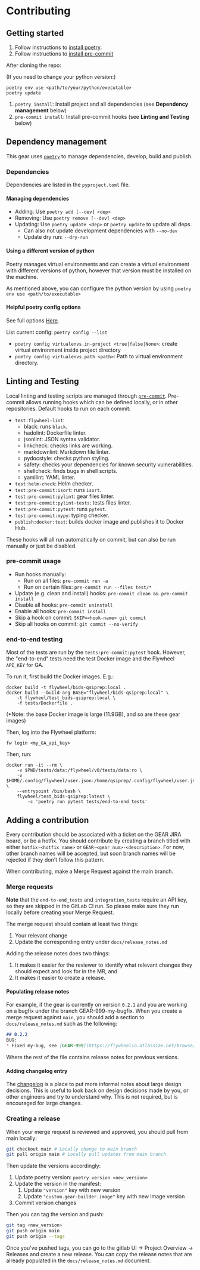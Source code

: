 # Contributing

## Getting started

1. Follow instructions to [install poetry](https://python-poetry.org/docs/#installation).
2. Follow instructions to [install pre-commit](https://pre-commit.com/#install)

After cloning the repo:

(If you need to change your python version:)

```shell
poetry env use <path/to/your/python/executable>
poetry update
```

1. `poetry install`: Install project and all dependencies (see
   __Dependency management__ below)
2. `pre-commit install`: Install pre-commit hooks (see __Linting and Testing__ below)

## Dependency management

This gear uses [`poetry`](https://python-poetry.org/) to manage dependencies,
develop, build and publish.

### Dependencies

Dependencies are listed in the `pyproject.toml` file.

#### Managing dependencies

* Adding: Use `poetry add [--dev] <dep>`
* Removing: Use `poetry remove [--dev] <dep>`
* Updating: Use `poetry update <dep>` or `poetry update` to update all deps.
  * Can also not update development dependencies with `--no-dev`
  * Update dry run: `--dry-run`

#### Using a different version of python

Poetry manages virtual environments and can create a virtual environment with
different versions of python, however that version must be installed on the machine.  

As mentioned above, you can configure the python version by using
`poetry env use <path/to/executable>`

#### Helpful poetry config options

See full options [Here](https://python-poetry.org/docs/configuration/#available-settings).

List current config: `poetry config --list`

* `poetry config virtualenvs.in-project <true|false|None>`: create virtual environment
inside project directory
* `poetry config virtualenvs.path <path>`: Path to virtual environment directory.

## Linting and Testing

Local linting and testing scripts are managed through
[`pre-commit`](https://pre-commit.com/).
Pre-commit allows running hooks which can be defined locally, or in other
repositories. Default hooks to run on each commit:

* `test:flywheel-lint`:
  * black: runs `black`.
  * hadolint: Dockerfile linter.
  * jsonlint: JSON syntax validator.
  * linkcheck: checks links are working.
  * markdownlint: Markdown file linter.
  * pydocstyle: checks python styling.
  * safety: checks your dependencies for known security vulnerabilities.
  * shellcheck: finds bugs in shell scripts.
  * yamllint: YAML linter.
* `test:helm-check`: Helm checker.
* `test:pre-commit:isort`: runs `isort`.
* `test:pre-commit:pylint`: gear files linter.
* `test:pre-commit:pylint-tests`: tests files linter.
* `test:pre-commit:pytest`: runs `pytest`.
* `test:pre-commit:mypy`: typing checker.
* `publish:docker:test`: builds docker image and publishes it to Docker Hub.

These hooks will all run automatically on commit, but can also be run manually
or just be disabled.

### pre-commit usage

* Run hooks manually:
  * Run on all files: `pre-commit run -a`
  * Run on certain files: `pre-commit run --files test/*`
* Update (e.g. clean and install) hooks: `pre-commit clean && pre-commit install`
* Disable all hooks: `pre-commit uninstall`
* Enable all hooks: `pre-commit install`
* Skip a hook on commit: `SKIP=<hook-name> git commit`
* Skip all hooks on commit: `git commit --no-verify`

### end-to-end testing

Most of the tests are run by the `tests:pre-commit:pytest` hook. However, the
"end-to-end" tests need the test Docker image and the Flywheel `API_KEY` for GA.

To run it, first build the Docker images. E.g.:

```shell
docker build -t flywheel/bids-qsiprep:local .
docker build --build-arg BASE="flywheel/bids-qsiprep:local" \
    -t flywheel/test_bids-qsiprep:local \
    -f tests/Dockerfile .
```

(*Note: the base Docker image is large (11.9GB), and so are these gear images)

Then, log into the Flywheel platform:

```shell
fw login <my_GA_api_key>
```

Then, run:

```shell
docker run -it --rm \
    -v $PWD/tests/data:/flywheel/v0/tests/data:ro \
    -v $HOME/.config/flywheel/user.json:/home/qsiprep/.config/flywheel/user.json:ro \
    --entrypoint /bin/bash \
    flywheel/test_bids-qsiprep:latest \
        -c 'poetry run pytest tests/end-to-end_tests'
```

## Adding a contribution

Every contribution should be associated with a ticket on the GEAR JIRA board, or be a
hotfix.  You should contribute by creating a branch titled with either
`hotfix-<hotfix_name>` or `GEAR-<gear_num>-<description>`.  For now, other branch names
will be accepted, but soon branch names will be rejected if they don't follow this pattern.

When contributing, make a Merge Request against the main branch.

### Merge requests

__Note__ that the `end-to-end_tests` and `integration_tests` require an API key, so
they are skipped in the GitLab CI run. So please make sure they run locally before
creating your Merge Request.

The merge request should contain at least two things:

1. Your relevant change
2. Update the corresponding entry under `docs/release_notes.md`

Adding the release notes does two things:

1. It makes it easier for the reviewer to identify what relevant changes they should
expect and look for in the MR, and
2. It makes it easier to create a release.

#### Populating release notes

For example, if the gear is currently on version `0.2.1` and you are working on a bugfix
under the branch GEAR-999-my-bugfix.  When you create a merge request against `main`,
you should add a section to `docs/release_notes.md` such as the following:

```markdown
## 0.2.2
BUG:
* Fixed my-bug, see [GEAR-999](https://flywheelio.atlassian.net/browse/GEAR-999)

```

Where the rest of the file contains release notes for previous versions.

#### Adding changelog entry

The [changelog](./docs/changelog.md) is a place to put more informal notes about large
design decisions.  This is useful to look back on design decisions made by you, or other
engineers and try to understand why. This is not required, but is encouraged for large
changes.

### Creating a release

When your merge request is reviewed and approved, you should pull from main locally:

```bash
git checkout main # Locally change to main branch
git pull origin main # Locally pull updates from main branch
```

Then update the versions accordingly:

1. Update poetry version: `poetry version <new_version>`
2. Update the version in the manifest:
    1. Update `"version"` key with new version
    2. Update `"custom.gear-builder.image"` key with new image version
3. Commit version changes

Then you can tag the version and push:

```bash
git tag <new_version>
git push origin main
git push origin --tags
```

Once you've pushed tags, you can go to the gitlab UI -> Project Overview -> Releases
and create a new release.  You can copy the release notes that are already populated in
the `docs/release_notes.md` document.
